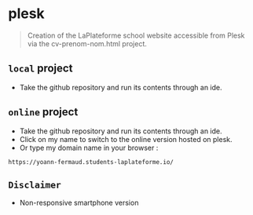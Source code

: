# plesk

> Creation of the LaPlateforme school website accessible from Plesk via the cv-prenom-nom.html project.

## `local` project
* Take the github repository and run its contents through an ide.

## `online` project
* Take the github repository and run its contents through an ide.
* Click on my name to switch to the online version hosted on plesk.
* Or type my domain name in your browser :
```
https://yoann-fermaud.students-laplateforme.io/
```
## `Disclaimer`
* Non-responsive smartphone version
